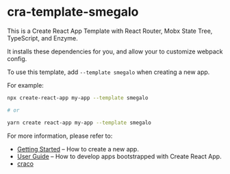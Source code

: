 # cra-template-smegalo

This is a Create React App Template with React Router, Mobx State Tree, TypeScript, and Enzyme.

It installs these dependencies for you, and allow your to customize webpack config.

To use this template, add `--template smegalo` when creating a new app.

For example:

```sh
npx create-react-app my-app --template smegalo

# or

yarn create react-app my-app --template smegalo
```

For more information, please refer to:

- [Getting Started](https://create-react-app.dev/docs/getting-started) – How to create a new app.
- [User Guide](https://create-react-app.dev) – How to develop apps bootstrapped with Create React App.
- [craco](https://github.com/gsoft-inc/craco)
